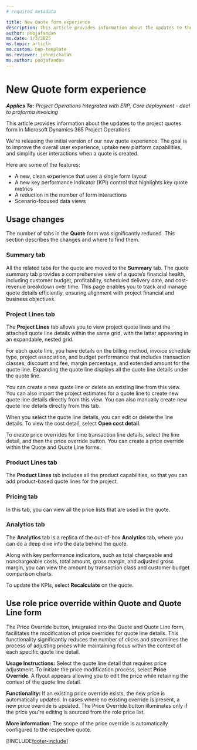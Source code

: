 ```yaml
---
# required metadata

title: New Quote form experience
description: This article provides information about the updates to the project quotes form in Microsoft Dynamics 365 Project Operations.
author: poojafandan
ms.date: 1/3/2025
ms.topic: article
ms.custom: bap-template
ms.reviewer: johnmichalak
ms.author: poojafandan
---
```


# New Quote form experience

_**Applies To:** Project Operations Integrated with ERP, Core deployment - deal to proforma invoicing_

This article provides information about the updates to the project quotes form in Microsoft Dynamics 365 Project Operations.

We're releasing the initial version of our new quote experience. The goal is to improve the overall user experience, uptake new platform capabilities, and simplify user interactions when a quote is created.

Here are some of the features:

- A new, clean experience that uses a single form layout
- A new key performance indicator (KPI) control that highlights key quote metrics
- A reduction in the number of form interactions
- Scenario-focused data views

## Usage changes

The number of tabs in the **Quote** form was significantly reduced. This section describes the changes and where to find them.

### Summary tab

All the related tabs for the quote are moved to the **Summary** tab. The quote summary tab provides a comprehensive view of a quote’s financial health, including customer budget, profitability, scheduled delivery date, and cost-revenue breakdown over time. This page enables you to track and manage quote details efficiently, ensuring alignment with project financial and business objectives.

### Project Lines tab

The **Project Lines** tab allows you to view project quote lines and the attached quote line details within the same grid, with the latter appearing in an expandable, nested grid.

For each quote line, you have details on the billing method, invoice schedule type, project association, and budget performance that includes transaction classes, discount and fee, margin percentage, and extended amount for the quote line. Expanding the quote line displays all the quote line details under the quote line.

You can create a new quote line or delete an existing line from this view. You can also import the project estimates for a quote line to create new quote line details directly from this view. You can also manually create new quote line details directly from this tab.

When you select the quote line details, you can edit or delete the line details. To view the cost detail, select **Open cost detail**.

To create price overrides for time transaction line details, select the line detail, and then the price override button. You can create a price override within the Quote and Quote Line forms.


### Product Lines tab

The **Product Lines** tab includes all the product capabilities, so that you can add product-based quote lines for the project.

### Pricing tab

In this tab, you can view all the price lists that are used in the quote.

### Analytics tab

The **Analytics** tab is a replica of the out-of-box **Analytics** tab, where you can do a deep dive into the data behind the quote.

Along with key performance indicators, such as total chargeable and nonchargeable costs, total amount, gross margin, and adjusted gross margin, you can view the amount by transaction class and customer budget comparison charts.

To update the KPIs, select **Recalculate** on the quote.


## Use role price override within Quote and Quote Line form
The Price Override button, integrated into the Quote and Quote Line form, facilitates the modification of price overrides for quote line details. This functionality significantly reduces the number of clicks and streamlines the process of adjusting prices while maintaining focus within the context of each specific quote line detail.

**Usage Instructions:**
Select the quote line detail that requires price adjustment. To initiate the price modification process, select **Price Override**. A flyout appears allowing you to edit the price while retaining the context of the quote line detail.

**Functionality:**
If an existing price override exists, the new price is automatically updated. In cases where no existing override is present, a new price override is updated. The Price Override button illuminates only if the price you're editing is sourced from the role price list.

**More information:**
The scope of the price override is automatically configured to the respective quote. 




[!INCLUDE[footer-include](../includes/footer-banner.md)]

